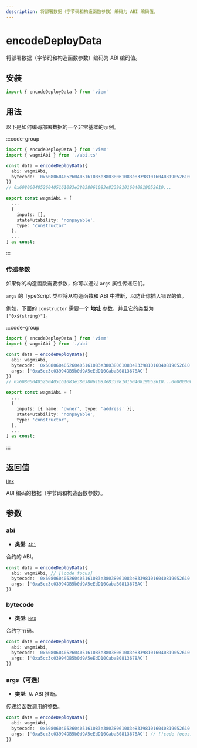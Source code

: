 ```yaml
---
description: 将部署数据（字节码和构造函数参数）编码为 ABI 编码值。
---
```


# encodeDeployData

将部署数据（字节码和构造函数参数）编码为 ABI 编码值。

## 安装

```ts
import { encodeDeployData } from 'viem'
```

## 用法

以下是如何编码部署数据的一个非常基本的示例。

:::code-group

```ts [example.ts]
import { encodeDeployData } from 'viem'
import { wagmiAbi } from './abi.ts'

const data = encodeDeployData({
  abi: wagmiAbi,
  bytecode: '0x608060405260405161083e38038061083e833981016040819052610...'
})
// 0x608060405260405161083e38038061083e833981016040819052610...
```

```ts [abi.ts]
export const wagmiAbi = [
  ...
  { 
    inputs: [], 
    stateMutability: 'nonpayable', 
    type: 'constructor' 
  },
  ...
] as const;
```

:::

### 传递参数

如果你的构造函数需要参数，你可以通过 `args` 属性传递它们。

`args` 的 TypeScript 类型将从构造函数和 ABI 中推断，以防止你插入错误的值。

例如，下面的 `constructor` 需要一个 **地址** 参数，并且它的类型为 `["0x${string}"]`。

:::code-group

```ts [example.ts]
import { encodeDeployData } from 'viem'
import { wagmiAbi } from './abi'

const data = encodeDeployData({
  abi: wagmiAbi,
  bytecode: '0x608060405260405161083e38038061083e833981016040819052610...',
  args: ['0xa5cc3c03994DB5b0d9A5eEdD10CabaB0813678AC']
})
// 0x608060405260405161083e38038061083e833981016040819052610...00000000000000000000000000000000a5cc3c03994DB5b0d9A5eEdD10CabaB0813678AC
```

```ts [abi.ts]
export const wagmiAbi = [
  ...
  {
    inputs: [{ name: 'owner', type: 'address' }],
    stateMutability: 'nonpayable',
    type: 'constructor',
  },
  ...
] as const;
```

:::

## 返回值

[`Hex`](/docs/glossary/types#hex)

ABI 编码的数据（字节码和构造函数参数）。

## 参数

### abi

- **类型:** [`Abi`](/docs/glossary/types#abi)

合约的 ABI。

```ts
const data = encodeDeployData({
  abi: wagmiAbi, // [!code focus]
  bytecode: '0x608060405260405161083e38038061083e833981016040819052610...',
  args: ['0xa5cc3c03994DB5b0d9A5eEdD10CabaB0813678AC']
})
```

### bytecode

- **类型:** [`Hex`](/docs/glossary/types#hex)

合约字节码。

```ts
const data = encodeDeployData({
  abi: wagmiAbi,
  bytecode: '0x608060405260405161083e38038061083e833981016040819052610...', // [!code focus]
  args: ['0xa5cc3c03994DB5b0d9A5eEdD10CabaB0813678AC']
})
```

### args（可选）

- **类型:** 从 ABI 推断。

传递给函数调用的参数。

```ts
const data = encodeDeployData({
  abi: wagmiAbi,
  bytecode: '0x608060405260405161083e38038061083e833981016040819052610...',
  args: ['0xa5cc3c03994DB5b0d9A5eEdD10CabaB0813678AC'] // [!code focus]
})
```